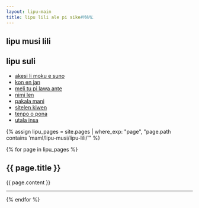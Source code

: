 ```yaml
---
layout: lipu-main
title: lipu lili ale pi sike#MAML
---
```


<section class="frontmatter container-in-main" markdown="1">

# lipu musi lili

## lipu suli
- [akesi li moku e suno](lipu-suli/akesi-li-moku-e-suno.html)
- [kon en jan](lipu-suli/kon-en-jan.html)
- [meli tu pi lawa ante](lipu-suli/meli-tu-pi-lawa-ante.html)
- [nimi len](lipu-suli/nimi-len.html)
- [pakala mani](lipu-suli/pakala-mani.html)
- [sitelen kiwen](lipu-suli/sitelen-kiwen.html)
- [tenpo o pona](lipu-suli/tenpo-o-pona.html)
- [utala insa](lipu-suli/utala-insa.html)

<!--
{% assign lipu_pages = site.pages | where_exp: "page", "page.path contains 'maml/lipu-musi/lipu-suli/'" %}

{% for page in lipu_pages %}
  <h2>{{ page.title }}</h2>
  {{ page.content }}
  <hr>
{% endfor %}

-->
</section>
<section class="content" markdown="1">
{% assign lipu_pages = site.pages | where_exp: "page", "page.path contains 'maml/lipu-musi/lipu-lili/'" %}

{% for page in lipu_pages %}
  <h2>{{ page.title }}</h2>
  {{ page.content }}
  <hr>
{% endfor %}
</section>